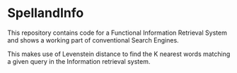 # SpellandInfo
This repository contains code for a Functional Information Retrieval System and shows a working part of conventional Search Engines.

This makes use of Levenstein distance to find the K nearest words matching a given query in the Information retrieval system.
